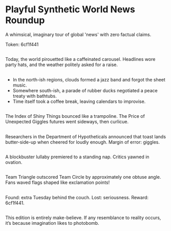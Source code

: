 # Playful Synthetic World News Roundup

A whimsical, imaginary tour of global 'news' with zero factual claims.

Token: 6cf1f441

## 

Today, the world pirouetted like a caffeinated carousel. Headlines wore party hats, and the weather politely asked for a raise.

## 

- In the north-ish regions, clouds formed a jazz band and forgot the sheet music.
- Somewhere south-ish, a parade of rubber ducks negotiated a peace treaty with bathtubs.
- Time itself took a coffee break, leaving calendars to improvise.

## 

The Index of Shiny Things bounced like a trampoline. The Price of Unexpected Giggles futures went sideways, then curlicue.

## 

Researchers in the Department of Hypotheticals announced that toast lands butter-side-up when cheered for loudly enough. Margin of error: giggles.

## 

A blockbuster lullaby premiered to a standing nap. Critics yawned in ovation.

## 

Team Triangle outscored Team Circle by approximately one obtuse angle. Fans waved flags shaped like exclamation points!

## 

Found: extra Tuesday behind the couch. Lost: seriousness. Reward: 6cf1f441.

## 

This edition is entirely make-believe. If any resemblance to reality occurs, it’s because imagination likes to photobomb.